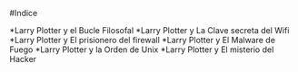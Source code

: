 #Indice

*Larry Plotter y el Bucle Filosofal
*Larry Plotter y La Clave secreta del Wifi
*Larry Plotter y El prisionero del firewall
*Larry Plotter y El Malware de Fuego 
*Larry Plotter y la Orden de Unix
*Larry Plotter y El misterio del Hacker

